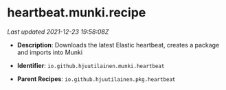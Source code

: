 # heartbeat.munki.recipe

_Last updated 2021-12-23 19:58:08Z_

- **Description**: Downloads the latest Elastic heartbeat, creates a package and imports into Munki

- **Identifier**: `io.github.hjuutilainen.munki.heartbeat`

- **Parent Recipes**: `io.github.hjuutilainen.pkg.heartbeat`